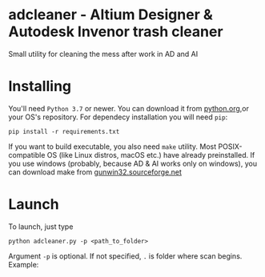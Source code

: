 # adcleaner - Altium Designer & Autodesk Invenor trash cleaner
Small utility for cleaning the mess after work in AD and AI

# Installing
You'll need `Python 3.7` or newer. You can download it from [python.org](https://www.python.org/),or your OS's repository.
For dependecy installation you will need `pip`:
```
pip install -r requirements.txt
```
If you want to build executable, you also need `make` utility. Most POSIX-compatible OS (like Linux distros, macOS etc.) have already preinstalled. If you use windows (probably, because AD & AI works only on windows), you can download make from [gunwin32.sourceforge.net](https://gnuwin32.sourceforge.net/packages/make.htm)

# Launch
To launch, just type
```
python adcleaner.py -p <path_to_folder>
```
Argument `-p` is optional. If not specified, `.` is folder where scan begins.
Example:
```